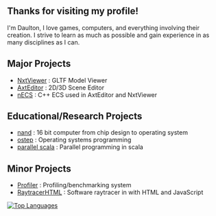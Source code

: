 ## Thanks for visiting my profile!

I'm Daulton, I love games, computers, and everything involving their creation. I strive to learn as much as possible and gain experience in as many disciplines as I can.

## Major Projects

 - [NxtViewer](https://github.com/dubtcs/Next) : GLTF Model Viewer
 - [AxtEditor](https://github.com/dubtcs/AxtEngine) : 2D/3D Scene Editor
 - [nECS](https://github.com/dubtcs/nECS) : C++ ECS used in AxtEditor and NxtViewer
<!-- - [RPG](https://github.com/dubtcs/textbased) : 2D Text Based RPG being made in Godot -->

## Educational/Research Projects

 - [nand](https://github.com/dubtcs/nand) : 16 bit computer from chip design to operating system
 - [ostep](https://github.com/dubtcs/ostephw) : Operating systems programming
 - [parallel scala](https://github.com/dubtcs/para_scala) : Parallel programming in scala

## Minor Projects

 - [Profiler](https://github.com/dubtcs/Profiler.git) : Profiling/benchmarking system
 - [RaytracerHTML](https://github.com/dubtcs/RaytracerHTML) : Software raytracer in with HTML and JavaScript
<!-- - [Roblox RPG (takes you to roblox.com)](https://www.roblox.com/games/8406468825/RPG-Testbed-Main) : Roblox RPG with AI, Character Creation, Skills, Quests, Inventory, and fully customizable keybinds and fov sliders. -->

[![Top Languages](https://github-readme-stats.vercel.app/api/top-langs/?username=dubtcs&layout=compact&theme=radical)](https://github.com/anuraghazra/github-readme-stats)

<!--
**dubtcs/dubtcs** is a ✨ _special_ ✨ repository because its `README.md` (this file) appears on your GitHub profile.

Here are some ideas to get you started:

- 🔭 I’m currently working on ...
- 🌱 I’m currently learning ...
- 👯 I’m looking to collaborate on ...
- 🤔 I’m looking for help with ...
- 💬 Ask me about ...
- 📫 How to reach me: ...
- 😄 Pronouns: ...
- ⚡ Fun fact: ...
-->
